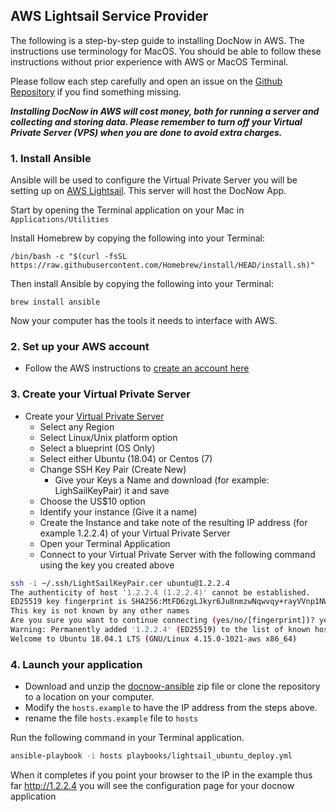 ## AWS Lightsail Service Provider

The following is a step-by-step guide to installing DocNow in AWS. The instructions use terminology for MacOS. You should be able to follow these instructions without prior experience with AWS or MacOS Terminal.

Please follow each step carefully and open an issue on the [Github
Repository](https://github.com/DocNow/docnow-ansible/issues) if you find
something missing.


***Installing DocNow in AWS will cost money, both for running a server and collecting and storing data. Please remember to turn off your Virtual Private Server (VPS) when you are done to avoid extra charges.***

### 1. Install Ansible

Ansible will be used to configure the Virtual Private Server you will be setting up on [AWS Lightsail](https://aws.amazon.com/lightsail/?p=gsrc&c=ho_lvm). This server will host the DocNow App. 

Start by opening the Terminal application on your Mac in `Applications/Utilities` 

Install Homebrew by copying the following into your Terminal: 

``` /bin/bash -c "$(curl -fsSL https://raw.githubusercontent.com/Homebrew/install/HEAD/install.sh)" ```

Then install Ansible by copying the following into your Terminal:

``` brew install ansible ```

Now your computer has the tools it needs to interface with AWS. 

### 2. Set up your AWS account

* Follow the AWS instructions to [create an account here](https://portal.aws.amazon.com/billing/signup?client=lightsail&fid=1A3F6B376ECAC516-2C15C39C5ACECACB&redirect_url=https%3A%2F%2Flightsail.aws.amazon.com%2Fls%2Fsignup#/start)


### 3. Create your Virtual Private Server

* Create your [Virtual Private Server](https://aws.amazon.com/getting-started/hands-on/launch-a-virtual-machine/)
  * Select any Region
  * Select Linux/Unix platform option 
  * Select a blueprint (OS Only)
  * Select either Ubuntu (18.04) or Centos (7)
  * Change SSH Key Pair (Create New)
    * Give your Keys a Name and download (for example: LighSailKeyPair) it and save
  * Choose the US$10 option
  * Identify your instance (Give it a name)
  * Create the Instance and take note of the resulting IP address (for example 1.2.2.4) of your Virtual Private Server
  * Open your Terminal Application 
  * Connect to your Virtual Private Server with the following command using the key you created above 

```bash
ssh -i ~/.ssh/LightSailKeyPair.cer ubuntu@1.2.2.4
The authenticity of host '1.2.2.4 (1.2.2.4)' cannot be established.
ED25519 key fingerprint is SHA256:MtFD6zgLJkyr6Ju8nmzwNqwvqy+rayVVnp1NW97DW0s.
This key is not known by any other names
Are you sure you want to continue connecting (yes/no/[fingerprint])? yes
Warning: Permanently added '1.2.2.4' (ED25519) to the list of known hosts.
Welcome to Ubuntu 18.04.1 LTS (GNU/Linux 4.15.0-1021-aws x86_64)
```

### 4. Launch your application

* Download and unzip the [docnow-ansible](https://github.com/docnow/docnow-ansible) zip file or clone the repository to a location on your computer. 
* Modify the `hosts.example` to have the IP address from the steps above. 
* rename the file  `hosts.example` file to `hosts`

Run the following command in your Terminal application. 

```bash
ansible-playbook -i hosts playbooks/lightsail_ubuntu_deploy.yml
```

When it completes if you point your browser to the IP in the example thus far http://1.2.2.4 you will see the configuration page for your docnow application
